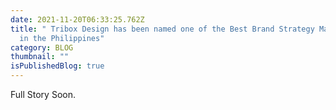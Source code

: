 ```yaml
---
date: 2021-11-20T06:33:25.762Z
title: " Tribox Design has been named one of the Best Brand Strategy Management
  in the Philippines"
category: BLOG
thumbnail: ""
isPublishedBlog: true
---
```

Full Story Soon.